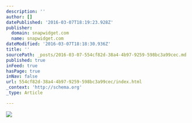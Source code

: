 ```yaml
---
description: ''
author: []
datePublished: '2016-03-07T18:19:23.928Z'
publisher:
  domain: snapwidget.com
  name: snapwidget.com
dateModified: '2016-03-07T18:18:30.936Z'
title: ''
sourcePath: _posts/2016-03-07-554cf82d-38a4-4b97-9259-598bc3a99cec.md
published: true
inFeed: true
hasPage: true
inNav: false
url: 554cf82d-38a4-4b97-9259-598bc3a99cec/index.html
_context: 'http://schema.org'
_type: Article

---
```

![](https://scontent.cdninstagram.com/t51.2885-15/s640x640/sh0.08/e35/12519611_1150981544935995_1464173682_n.jpg?ig_cache_key=MTE5NDk4MzY0MDQzODQ0NjQyMA%3D%3D.2.l)